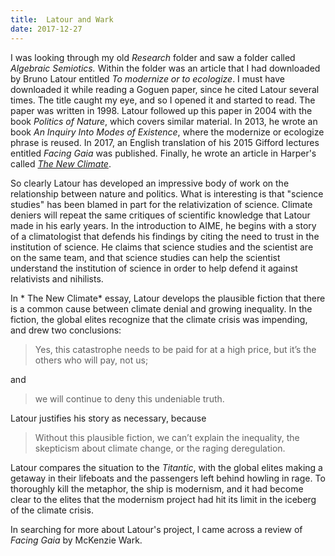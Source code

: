 ```yaml
---
title:  Latour and Wark
date: 2017-12-27
---
```


I was looking through my old *Research* folder and saw a folder called *Algebraic Semiotics.*  Within the folder was an article that I had downloaded by Bruno Latour entitled *To modernize or to ecologize*.  I must have downloaded it while reading a Goguen paper, since he cited Latour several times.  The title caught my eye, and so I opened it and started to read.  The paper was written in 1998.  Latour followed up this paper in 2004 with the book *Politics of Nature*, which covers similar material.  In 2013, he wrote an book *An Inquiry Into Modes of Existence*, where the modernize or ecologize phrase is reused.  In 2017, an English translation of his 2015 Gifford lectures entitled *Facing Gaia* was published.  Finally, he wrote an article in Harper's called [*The New Climate*](https://harpers.org/archive/2017/05/the-new-climate/).

So clearly Latour has developed an impressive body of work on the relationship between nature and politics.  What is interesting is that "science studies" has been blamed in part for the relativization of science.  Climate deniers will repeat the same critiques of scientific knowledge that Latour made in his early years.  In the introduction to AIME, he begins with a story of a climatologist that defends his findings by citing the need to trust in the institution of science.  He claims that science studies and the scientist are on the same team, and that science studies can help the scientist understand the institution of science in order to help defend it against relativists and nihilists.

In * The New Climate* essay, Latour develops the plausible fiction that there is a common cause between climate denial and growing inequality.  In the fiction, the global elites recognize that the climate crisis was impending, and drew two conclusions:  

> Yes, this catastrophe needs to be paid for at a high price, but it’s the others who will pay, not us;

and

> we will continue to deny this undeniable truth.

Latour justifies his story as necessary, because

>Without this plausible fiction, we can’t explain the inequality, the skepticism about climate change, or the raging deregulation. 

Latour compares the situation to the *Titantic*, with the global elites making a getaway in their lifeboats and the passengers left behind howling in rage.  To thoroughly kill the metaphor, the ship is modernism, and it had become clear to the elites that the modernism project had hit its limit in the iceberg of the climate crisis.

In searching for more about Latour's project, I came across a review of *Facing Gaia* by McKenzie Wark.  
